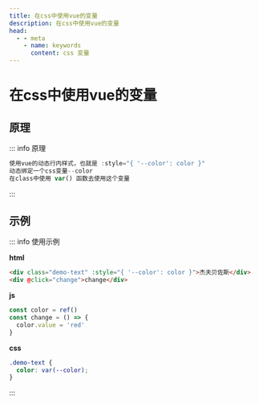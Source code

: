 ```yaml
---
title: 在css中使用vue的变量
description: 在css中使用vue的变量
head:
  - - meta
    - name: keywords
      content: css 变量
---
```


# 在css中使用vue的变量

## 原理

::: info 原理
```js
使用vue的动态行内样式，也就是 :style="{ '--color': color }"
动态绑定一个css变量--color
在class中使用 var() 函数去使用这个变量
```
:::

## 示例

::: info 使用示例

<strong>html</strong>
```html
<div class="demo-text" :style="{ '--color': color }">杰夫贝佐斯</div>
<div @click="change">change</div>
```

<strong>js</strong>
```js
const color = ref()
const change = () => {
  color.value = 'red'
}
```

<strong>css</strong>
```css
.demo-text {
  color: var(--color);
}
```
:::

